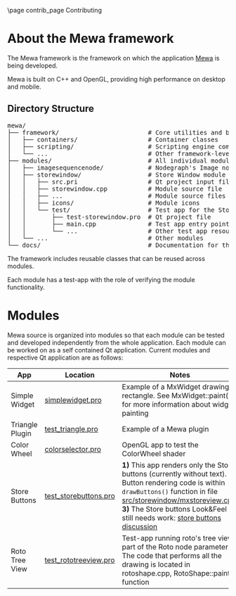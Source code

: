 \page contrib_page Contributing

# About the Mewa framework


The Mewa framework is the framework on which the application [Mewa](https://www.mewa.app/) is being developed.

Mewa is built on C++ and OpenGL, providing high performance on desktop and mobile. 


## Directory Structure

<pre>
mewa/
├── framework/                        # Core utilities and base classes shared across modules
│   ├── containers/                   # Container classes
│   ├── scripting/                    # Scripting engine components
│   └── ...                           # Other framework-level components
├── modules/                          # All individual modules
│   ├── imagesequencenode/            # Nodegraph's Image node
│   ├── storewindow/                  # Store Window module
│   │   ├── src.pri                   # Qt project input file
│   │   ├── storewindow.cpp           # Module source file
│   │   ├── ...                       # Module source files
│   │   ├── icons/                    # Module icons
│   │   └── test/                     # Test app for the Store Window
│   │       ├── test-storewindow.pro  # Qt project file
│   │       ├── main.cpp              # Test app entry point
│   │       └── ...                   # Other test app resources
│   └── ...                           # Other modules
└── docs/                             # Documentation for the project
</pre>

The framework includes reusable classes that can be reused across modules.

Each module has a test-app with the role of verifying the module functionality.


# Modules

Mewa source is organized into modules so that each module can be tested and developed independently from the whole application.
Each module can be worked on as a self contained Qt application. Current modules and respective Qt application are as follows:


| App | Location | Notes |
|--------|----------| ----- |
| Simple Widget | [simplewidget.pro](https://github.com/Mewatools/mewa/blob/master/solutions/simplewidget/simplewidget.pro) | Example of a MxWidget drawing a rectangle. See MxWidget::paint() for more information about widget painting |
| Triangle Plugin | [test_triangle.pro](https://github.com/Mewatools/mewa/blob/master/solutions/triangleplugin/test_triangle/test_triangle.pro) | Example of a Mewa plugin |
| Color Wheel | [colorselector.pro](https://github.com/Mewatools/mewa/blob/master/src/renderer/opengl/colorwheelprogram/test_colorwheel/colorselector.pro) | OpenGL app to test the ColorWheel shader |
| Store Buttons | [test_storebuttons.pro](https://github.com/Mewatools/mewa/blob/master/solutions/storewindow/test_storebuttons/test_storebuttons.pro) | **1)** This app renders only the Store buttons (currently without text). **2)** Button rendering code is within `drawButtons()` function in file [src/storewindow/mxstoreview.cpp](src/storewindow/mxstoreview.cpp). **3)** The Store buttons Look&Feel still needs work: [store buttons discussion](https://github.com/Mewatools/mewa-artwork/discussions/5) |
| Roto Tree View | [test_rototreeview.pro](https://github.com/Mewatools/mewa/blob/master/solutions/rotonode/test_rototreeview/test_rototreeview.pro) | Test-app running roto's tree view, part of the Roto node parameters. The code that performs all the drawing is located in rotoshape.cpp, RotoShape::paint() function |

